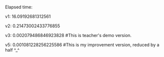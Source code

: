 Elapsed time:

v1: 16.09192681312561

v2: 0.21473002433776855

v3: 0.002079486846923828 #This is teacher's demo version.

v5: 0.001081228256225586 #This is my improvement version, reduced by a half ^_^ 

